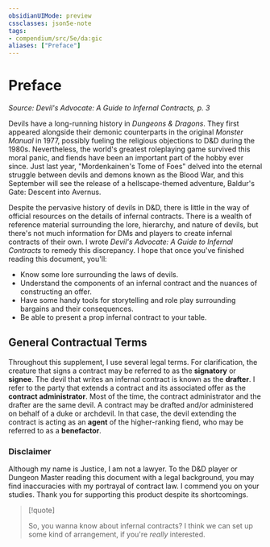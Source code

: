 ```yaml
---
obsidianUIMode: preview
cssclasses: json5e-note
tags:
- compendium/src/5e/da:gic
aliases: ["Preface"]
---
```

# Preface
*Source: Devil's Advocate: A Guide to Infernal Contracts, p. 3* 

Devils have a long-running history in *Dungeons & Dragons*. They first appeared alongside their demonic counterparts in the original *Monster Manual* in 1977, possibly fueling the religious objections to D&D during the 1980s. Nevertheless, the world's greatest roleplaying game survived this moral panic, and fiends have been an important part of the hobby ever since. Just last year, "Mordenkainen's Tome of Foes" delved into the eternal struggle between devils and demons known as the Blood War, and this September will see the release of a hellscape-themed adventure, Baldur's Gate: Descent into Avernus.

Despite the pervasive history of devils in D&D, there is little in the way of official resources on the details of infernal contracts. There is a wealth of reference material surrounding the lore, hierarchy, and nature of devils, but there's not much information for DMs and players to create infernal contracts of their own. I wrote *Devil's Advocate: A Guide to Infernal Contracts* to remedy this discrepancy. I hope that once you've finished reading this document, you'll:

- Know some lore surrounding the laws of devils.  
- Understand the components of an infernal contract and the nuances of constructing an offer.  
- Have some handy tools for storytelling and role play surrounding bargains and their consequences.  
- Be able to present a prop infernal contract to your table.  

## General Contractual Terms

Throughout this supplement, I use several legal terms. For clarification, the creature that signs a contract may be referred to as the **signatory** or **signee**. The devil that writes an infernal contract is known as the **drafter**. I refer to the party that extends a contract and its associated offer as the **contract administrator**. Most of the time, the contract administrator and the drafter are the same devil. A contract may be drafted and/or administered on behalf of a duke or archdevil. In that case, the devil extending the contract is acting as an **agent** of the higher-ranking fiend, who may be referred to as a **benefactor**.

### Disclaimer

Although my name is Justice, I am not a lawyer. To the D&D player or Dungeon Master reading this document with a legal background, you may find inaccuracies with my portrayal of contract law. I commend you on your studies. Thank you for supporting this product despite its shortcomings.

> [!quote]  
> 
> So, you wanna know about infernal contracts? I think we can set up some kind of arrangement, if you're _really_ interested.